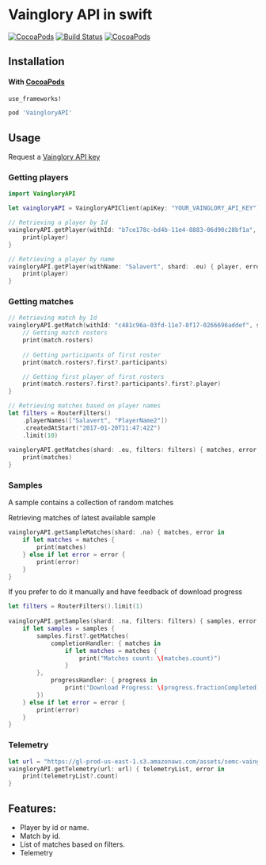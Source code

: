 # Vainglory API in swift
[![CocoaPods](https://img.shields.io/cocoapods/v/VaingloryAPI.svg)](https://cocoapods.org/pods/VaingloryAPI) 
[![Build Status](https://travis-ci.org/salavert/vainglory-api.svg?branch=master)](https://travis-ci.org/salavert/vainglory-api)
[![CocoaPods](https://img.shields.io/cocoapods/l/VaingloryAPI.svg)]()

## Installation

#### With [CocoaPods](http://cocoapods.org/)

```ruby
use_frameworks!

pod 'VaingloryAPI'
```

## Usage

Request a [Vainglory API key](https://developer.vainglorygame.com)

### Getting players

```swift
import VaingloryAPI

let vaingloryAPI = VaingloryAPIClient(apiKey: "YOUR_VAINGLORY_API_KEY")

// Retrieving a player by Id
vaingloryAPI.getPlayer(withId: "b7ce178c-bd4b-11e4-8883-06d90c28bf1a", shard: .eu) { player, error in
    print(player)
}

// Retrieving a player by name
vaingloryAPI.getPlayer(withName: "Salavert", shard: .eu) { player, error in
    print(player)
}
```

### Getting matches

```swift
// Retrieving match by Id
vaingloryAPI.getMatch(withId: "c481c96a-03fd-11e7-8f17-0266696addef", shard: .eu) { match, error in
    // Getting match rosters
    print(match.rosters)
    
    // Getting participants of first roster
    print(match.rosters?.first?.participants)

    // Getting first player of first rosters
    print(match.rosters?.first?.participants?.first?.player)
}

// Retrieving matches based on player names
let filters = RouterFilters()
    .playerNames(["Salavert", "PlayerName2"])
    .createdAtStart("2017-01-20T11:47:42Z")
    .limit(10)
        
vaingloryAPI.getMatches(shard: .eu, filters: filters) { matches, error in
    print(matches)
}
```

### Samples

A sample contains a collection of random matches

Retrieving matches of latest available sample
```swift
vaingloryAPI.getSampleMatches(shard: .na) { matches, error in
    if let matches = matches {
        print(matches)
    } else if let error = error {
        print(error)
    }
}
```

If you prefer to do it manually and have feedback of download progress

```swift
let filters = RouterFilters().limit(1)
        
vaingloryAPI.getSamples(shard: .na, filters: filters) { samples, error in
    if let samples = samples {
        samples.first?.getMatches(
            completionHandler: { matches in
                if let matches = matches {
                    print("Matches count: \(matches.count)")
                }
        },
            progressHandler: { progress in
                print("Download Progress: \(progress.fractionCompleted)")
        })
    } else if let error = error {
        print(error)
    }
}
```

### Telemetry

```swift
let url = "https://gl-prod-us-east-1.s3.amazonaws.com/assets/semc-vainglory/na/2017/03/17/00/43/b900c179-0aaa-11e7-bb12-0242ac110005-telemetry.json"
vaingloryAPI.getTelemetry(url: url) { telemetryList, error in
    print(telemetryList?.count)
}
```

## Features:

* Player by id or name.
* Match by id.
* List of matches based on filters.
* Telemetry